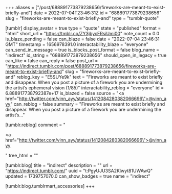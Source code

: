 +++
aliases = ["/post/688891773879238656/fireworks-are-meant-to-exist-briefly-and"]
date = 2022-07-04T23:46:31Z
id = "688891773879238656"
slug = "fireworks-are-meant-to-exist-briefly-and"
type = "tumblr-quote"

[tumblr]
display_avatar = true
type = "quote"
state = "published"
format = "html"
short_url = "https://tmblr.co/ZY3jbycFRsiUmi00"
note_count = 0.0
is_blaze_pending = false
can_blaze = false
date = "2022-07-04 23:46:31 GMT"
timestamp = 1656978391.0
interactability_blaze = "everyone"
can_send_in_message = true
is_blocks_post_format = false
blog_name = "indirect"
id_string = "688891773879238656"
should_open_in_legacy = true
can_like = false
can_reply = false
post_url = "https://indirect.tumblr.com/post/688891773879238656/fireworks-are-meant-to-exist-briefly-and"
slug = "fireworks-are-meant-to-exist-briefly-and"
reblog_key = "E5SUYe9k"
text = "Fireworks are meant to exist briefly and disappear. When you post a picture of a firework you are undermining the artist’s ephemeral vision (1/85)"
interactability_reblog = "everyone"
id = 6.888917738792387e+17
is_blazed = false
source = "<a href=\"http://twitter.com/vinn_ayy/status/1412084280382066696\">@vinn_ayy</a>"
can_reblog = false
summary = "Fireworks are meant to exist briefly and disappear. When you post a picture of a firework you are undermining the artist’s..."

[tumblr.reblog]
comment = "<p><a href=\"http://twitter.com/vinn_ayy/status/1412084280382066696\">@vinn_ayy</a></p>"
tree_html = ""

[tumblr.blog]
title = "indirect"
description = ""
url = "https://indirect.tumblr.com/"
uuid = "t:PgyUJU3SA2Klwyt81UWAwQ"
updated = 1739757070.0
can_show_badges = true
name = "indirect"

[tumblr.blog.tumblrmart_accessories]
+++
